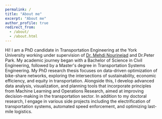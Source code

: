 ```yaml
---
permalink: /
title: "About me"
excerpt: "About me"
author_profile: true
redirect_from: 
  - /about/
  - /about.html
---
```


Hi! 
I am a PhD candidate in Transportation Engineering at the York University working under supervision of [Dr. Mehdi Nourinejad](https://interactive-or.net/team) and Dr.Peter Park. My academic journey began with a Bachelor of Science in Civil Engineering, followed by a Master's degree in Transportation Systems Engineering. My PhD research thesis focuses on data-driven optimization of bike-share networks, exploring the intersections of sustainability, economic efficiency, and equity in transportation.
Alongside this, I develop advanced data analysis, visualization, and planning tools that incorporate principles from Machine Learning and Operations Research, aimed at improving decision-making in the transportation sector. In addition to my doctoral research, I engage in various side projects including the electrification of transportation systems, automated speed enforcement, and optimizing last-mile logistics.


